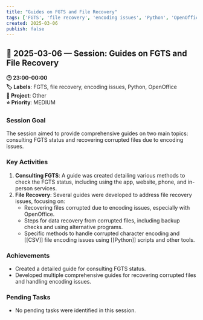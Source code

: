 ```yaml
---
title: "Guides on FGTS and File Recovery"
tags: ['FGTS', 'file recovery', 'encoding issues', 'Python', 'OpenOffice']
created: 2025-03-06
publish: false
---
```


## 📅 2025-03-06 — Session: Guides on FGTS and File Recovery

**🕒 23:00–00:00**  
**🏷️ Labels**: FGTS, file recovery, encoding issues, Python, OpenOffice  
**📂 Project**: Other  
**⭐ Priority**: MEDIUM  


### Session Goal
The session aimed to provide comprehensive guides on two main topics: consulting FGTS status and recovering corrupted files due to encoding issues.

### Key Activities
1. **Consulting FGTS**: A guide was created detailing various methods to check the FGTS status, including using the app, website, phone, and in-person services.
2. **File Recovery**: Several guides were developed to address file recovery issues, focusing on:
   - Recovering files corrupted due to encoding issues, especially with OpenOffice.
   - Steps for data recovery from corrupted files, including backup checks and using alternative programs.
   - Specific methods to handle corrupted character encoding and [[CSV]] file encoding issues using [[Python]] scripts and other tools.

### Achievements
- Created a detailed guide for consulting FGTS status.
- Developed multiple comprehensive guides for recovering corrupted files and handling encoding issues.

### Pending Tasks
- No pending tasks were identified in this session.
